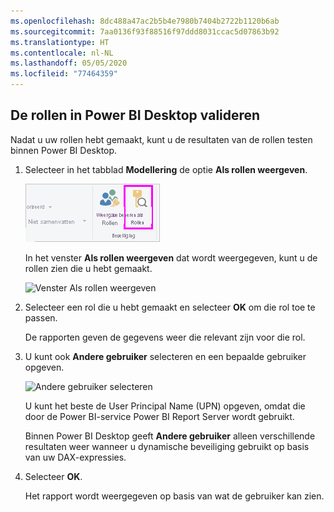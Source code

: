 ```yaml
---
ms.openlocfilehash: 8dc488a47ac2b5b4e7980b7404b2722b1120b6ab
ms.sourcegitcommit: 7aa0136f93f88516f97ddd8031ccac5d07863b92
ms.translationtype: HT
ms.contentlocale: nl-NL
ms.lasthandoff: 05/05/2020
ms.locfileid: "77464359"
---
```

## <a name="validate-the-roles-within-power-bi-desktop"></a>De rollen in Power BI Desktop valideren
Nadat u uw rollen hebt gemaakt, kunt u de resultaten van de rollen testen binnen Power BI Desktop.

1. Selecteer in het tabblad **Modellering** de optie **Als rollen weergeven**. 

    ![Als rollen weergeven selecteren](./media/rls-desktop-view-as-roles/powerbi-desktop-rls-view-as-roles.png)

    In het venster **Als rollen weergeven** dat wordt weergegeven, kunt u de rollen zien die u hebt gemaakt.

    ![Venster Als rollen weergeven](./media/rls-desktop-view-as-roles/powerbi-desktop-rls-view-as-roles-dialog.png)

3. Selecteer een rol die u hebt gemaakt en selecteer **OK** om die rol toe te passen. 

   De rapporten geven de gegevens weer die relevant zijn voor die rol.

4. U kunt ook **Andere gebruiker** selecteren en een bepaalde gebruiker opgeven. 

    ![Andere gebruiker selecteren](./media/rls-desktop-view-as-roles/powerbi-desktop-rls-other-user.png)

   U kunt het beste de User Principal Name (UPN) opgeven, omdat die door de Power BI-service Power BI Report Server wordt gebruikt.

   Binnen Power BI Desktop geeft **Andere gebruiker** alleen verschillende resultaten weer wanneer u dynamische beveiliging gebruikt op basis van uw DAX-expressies. 

5. Selecteer **OK**. 

   Het rapport wordt weergegeven op basis van wat de gebruiker kan zien.




